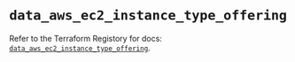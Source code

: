 # `data_aws_ec2_instance_type_offering`

Refer to the Terraform Registory for docs: [`data_aws_ec2_instance_type_offering`](https://www.terraform.io/docs/providers/aws/d/ec2_instance_type_offering).
